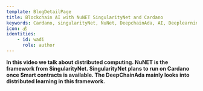 ```yaml
---
template: BlogDetailPage
title: Blockchain AI with NuNET SingularityNet and Cardano
keywords: Cardano, singularityNet, NuNet, DeepchainAda, AI, Deeplearning
icon: 💰
identities: 
    - id: wadi
      role: author
---
```


<YoutubeVideo url="https://www.youtube.com/watch?v=RhDvS8e7YLQ" />

**In this video we talk about distributed computing. NuNET is the framework from SingularityNet. SingularityNet plans to run on Cardano once Smart contracts is available. The DeepChainAda mainly looks into distributed learning in this framework.**

